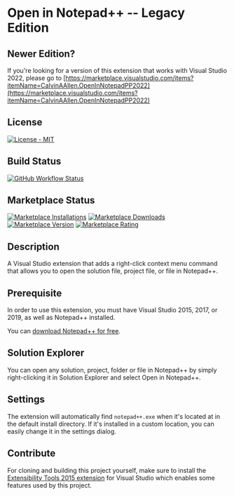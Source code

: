 # Open in Notepad++ -- Legacy Edition

## Newer Edition?

If you're looking for a version of this extension that works with Visual Studio 2022, please go to [https://marketplace.visualstudio.com/items?itemName=CalvinAAllen.OpenInNotepadPP2022](https://marketplace.visualstudio.com/items?itemName=CalvinAAllen.OpenInNotepadPP2022)

## License

[![License - MIT](https://img.shields.io/github/license/calvinallen/OpenInNotepadPlusPlus?style=for-the-badge)](https://img.shields.io/github/license/calvinallen/OpenInNotepadPlusPlus?style=for-the-badge)

## Build Status

[![GitHub Workflow Status](https://img.shields.io/github/workflow/status/CalvinAllen/OpenInNotepadPlusPlus/Build%20and%20Deploy%20VSLegacy?logo=github&style=for-the-badge)](https://img.shields.io/github/workflow/status/CalvinAllen/OpenInNotepadPlusPlus/Build%20and%20Deploy%20VSLegacy?logo=github&style=for-the-badge)

## Marketplace Status

[![Marketplace Installations](https://img.shields.io/visual-studio-marketplace/i/CalvinAAllen.OpenInNotepad?style=for-the-badge)](https://img.shields.io/visual-studio-marketplace/i/CalvinAAllen.OpenInNotepad?style=for-the-badge) [![Marketplace Downloads](https://img.shields.io/visual-studio-marketplace/d/CalvinAAllen.OpeninNotepad?style=for-the-badge)](https://img.shields.io/visual-studio-marketplace/d/CalvinAAllen.OpeninNotepad?style=for-the-badge)
[![Marketplace Version](https://img.shields.io/visual-studio-marketplace/v/CalvinAAllen.OpeninNotepad?style=for-the-badge)](https://img.shields.io/visual-studio-marketplace/v/CalvinAAllen.OpeninNotepad?style=for-the-badge) [![Marketplace Rating](https://img.shields.io/visual-studio-marketplace/r/CalvinAAllen.OpeninNotepad?style=for-the-badge)](https://img.shields.io/visual-studio-marketplace/r/CalvinAAllen.OpeninNotepad?style=for-the-badge)

## Description

A Visual Studio extension that adds a right-click context menu command that allows you to open the solution file, project file, or file in Notepad++.

## Prerequisite

In order to use this extension, you must have Visual Studio 2015, 2017, or 2019, as well as Notepad++ installed.

You can [download Notepad++ for free](https://notepad-plus-plus.org/).

## Solution Explorer

You can open any solution, project, folder or file in Notepad++ by simply right-clicking it in Solution Explorer and select Open in Notepad++.

## Settings

The extension will automatically find `notepad++.exe` when it's located at in the default install directory. If it's installed in a custom location, you can easily change it in the settings dialog.

## Contribute

For cloning and building this project yourself, make sure to install the [Extensibility Tools 2015 extension](https://marketplace.visualstudio.com/items?itemName=MadsKristensen.ExtensibilityTools) for Visual Studio which enables some features used by this project.